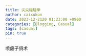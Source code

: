 ```yaml
---
title: 尖尖碰碰拳
author: caixukun
date: 2023-12-2120 01:23:00 +0900
categories: [Blogging, Casual]
tags: [casual]
pin: true
---
```


喷瘪子鸽术